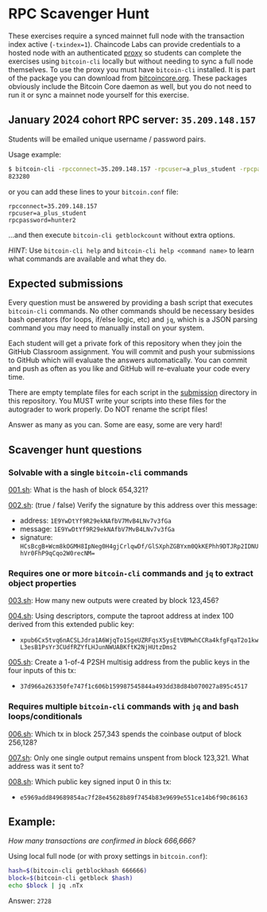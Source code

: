 # RPC Scavenger Hunt

These exercises require a synced mainnet full node with the transaction index
active (`-txindex=1`). Chaincode Labs can provide credentials to a hosted node
with an authenticated [proxy](https://github.com/pinheadmz/rpc-auth-proxy)
so students can complete the exercises using `bitcoin-cli` locally but without
needing to sync a full node themselves. To use the proxy you must have `bitcoin-cli`
installed. It is part of the package you can download from [bitcoincore.org](https://bitcoincore.org/bin/bitcoin-core-26.0/).
These packages obviously include the Bitcoin Core daemon as well, but you do not
need to run it or sync a mainnet node yourself for this exercise.

## January 2024 cohort RPC server: `35.209.148.157`

Students will be emailed unique username / password pairs.

Usage example:

```sh
$ bitcoin-cli -rpcconnect=35.209.148.157 -rpcuser=a_plus_student -rpcpassword=hunter2 getblockcount
823280
```

or you can add these lines to your `bitcoin.conf` file:

```
rpcconnect=35.209.148.157
rpcuser=a_plus_student
rpcpassword=hunter2
```

...and then execute `bitcoin-cli getblockcount` without extra options.

*HINT*: Use `bitcoin-cli help` and `bitcoin-cli help <command name>` to learn
  what commands are available and what they do.


## Expected submissions

Every question must be answered by providing a bash script that executes `bitcoin-cli`
commands. No other commands should be necessary besides bash operators (for loops, if/else logic, etc)
and `jq`, which is a JSON parsing command you may need to manually install on your system.

Each student will get a private fork of this repository
when they join the GitHub Classroom assignment. You will commit and push your
submissions to GitHub which will evaluate the answers automatically. You can
commit and push as often as you like and GitHub will re-evaluate your code
every time.

There are empty template files for each script in the [submission](/submission)
directory in this repository. You MUST write your scripts into these files for
the autograder to work properly. Do NOT rename the script files!

Answer as many as you can. Some are easy, some are very hard!

## Scavenger hunt questions

### Solvable with a single `bitcoin-cli` commands

[001.sh](/submission/001.sh): What is the hash of block 654,321?

[002.sh](/submission/002.sh): (true / false) Verify the signature by this address over this message:

- address: `1E9YwDtYf9R29ekNAfbV7MvB4LNv7v3fGa`
- message: `1E9YwDtYf9R29ekNAfbV7MvB4LNv7v3fGa`
- signature: `HCsBcgB+Wcm8kOGMH8IpNeg0H4gjCrlqwDf/GlSXphZGBYxm0QkKEPhh9DTJRp2IDNUhVr0FhP9qCqo2W0recNM=`

### Requires one or more `bitcoin-cli` commands and `jq` to extract object properties

[003.sh](/submission/003.sh): How many new outputs were created by block 123,456?

[004.sh](/submission/004.sh): Using descriptors, compute the taproot address at index 100 derived from this extended public key:
  - `xpub6Cx5tvq6nACSLJdra1A6WjqTo1SgeUZRFqsX5ysEtVBMwhCCRa4kfgFqaT2o1kwL3esB1PsYr3CUdfRZYfLHJunNWUABKftK2NjHUtzDms2`

[005.sh](/submission/005.sh): Create a 1-of-4 P2SH multisig address from the public keys in the four inputs of this tx:
  - `37d966a263350fe747f1c606b159987545844a493dd38d84b070027a895c4517`

### Requires multiple `bitcoin-cli` commands with `jq` and bash loops/conditionals

[006.sh](/submission/006.sh): Which tx in block 257,343 spends the coinbase output of block 256,128?

[007.sh](/submission/007.sh): Only one single output remains unspent from block 123,321. What address was it sent to?

[008.sh](/submission/008.sh): Which public key signed input 0 in this tx:
  - `e5969add849689854ac7f28e45628b89f7454b83e9699e551ce14b6f90c86163`



## Example:

*How many transactions are confirmed in block 666,666?*

Using local full node (or with proxy settings in `bitcoin.conf`):

```sh
hash=$(bitcoin-cli getblockhash 666666)
block=$(bitcoin-cli getblock $hash)
echo $block | jq .nTx
```

Answer: `2728`
